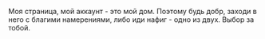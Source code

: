 Моя страница, мой аккаунт - это мой дом. Поэтому будь добр, заходи в него с благими намерениями, либо иди нафиг - одно из двух. Выбор за тобой.
